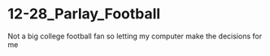 # 12-28_Parlay_Football
Not a big college football fan so letting my computer make the decisions for me 
